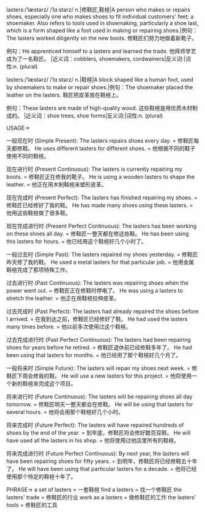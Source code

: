 lasters:/ˈlæstərz/ /ˈlɑːstərz/
n.|修鞋匠,鞋楦|A person who makes or repairs shoes, especially one who makes shoes to fit individual customers' feet; a shoemaker. Also refers to tools used in shoemaking, particularly a shoe last, which is a form shaped like a foot used in making or repairing shoes.|例句：The lasters worked diligently on the new boots. 修鞋匠们努力地做着新靴子。

例句：He apprenticed himself to a lasters and learned the trade. 他拜师学艺成为了一名鞋匠。
|近义词：cobblers, shoemakers, cordwainers|反义词:|词性:n. (plural)

lasters:/ˈlæstərz/ /ˈlɑːstərz/
n.|鞋楦|A block shaped like a human foot, used by shoemakers to make or repair shoes.|例句：The shoemaker placed the leather on the lasters. 鞋匠把皮革放在鞋楦上。

例句：These lasters are made of high-quality wood. 这些鞋楦是用优质木材制成的。
|近义词：shoe trees, shoe forms|反义词:|词性:n. (plural)

USAGE->

一般现在时 (Simple Present):
The lasters repairs shoes every day. = 修鞋匠每天都修鞋。
He uses different lasters for different shoes. = 他根据不同的鞋子使用不同的鞋楦。

现在进行时 (Present Continuous):
The lasters is currently repairing my boots. = 修鞋匠正在修我的靴子。
He is using a wooden lasters to shape the leather. = 他正在用木制鞋楦来塑形皮革。

现在完成时 (Present Perfect):
The lasters has finished repairing my shoes. = 修鞋匠已经修好了我的鞋。
He has made many shoes using these lasters. = 他用这些鞋楦做了很多鞋。

现在完成进行时 (Present Perfect Continuous):
The lasters has been working on these shoes all day. = 修鞋匠一整天都在修这些鞋。
He has been using this lasters for hours. = 他已经用这个鞋楦好几个小时了。

一般过去时 (Simple Past):
The lasters repaired my shoes yesterday. = 修鞋匠昨天修了我的鞋。
He used a metal lasters for that particular job. = 他用金属鞋楦完成了那项特殊工作。

过去进行时 (Past Continuous):
The lasters was repairing shoes when the power went out. = 修鞋匠正在修鞋时停电了。
He was using a lasters to stretch the leather. = 他正在用鞋楦拉伸皮革。

过去完成时 (Past Perfect):
The lasters had already repaired the shoes before I arrived. = 在我到达之前，修鞋匠已经修好了鞋。
He had used the lasters many times before. = 他以前多次使用过这个鞋楦。

过去完成进行时 (Past Perfect Continuous):
The lasters had been repairing shoes for years before he retired. = 修鞋匠退休前已经修鞋多年了。
He had been using that lasters for months. = 他已经用了那个鞋楦好几个月了。

一般将来时 (Simple Future):
The lasters will repair my shoes next week. = 修鞋匠下周会修我的鞋。
He will use a new lasters for this project. = 他将使用一个新的鞋楦来完成这个项目。

将来进行时 (Future Continuous):
The lasters will be repairing shoes all day tomorrow. = 修鞋匠明天一整天都会在修鞋。
He will be using that lasters for several hours. = 他将会用那个鞋楦好几个小时。

将来完成时 (Future Perfect):
The lasters will have repaired hundreds of shoes by the end of the year. = 到年底，修鞋匠将会修好数百双鞋。
He will have used all the lasters in his shop. = 他将使用过他店里所有的鞋楦。

将来完成进行时 (Future Perfect Continuous):
By next year, the lasters will have been repairing shoes for fifty years. = 到明年，修鞋匠将已经修鞋五十年了。
He will have been using that particular lasters for a decade. = 他将已经使用那个特定的鞋楦十年了。


PHRASE->
a set of lasters = 一套鞋楦
find a lasters = 找一个修鞋匠
the lasters' trade = 修鞋匠的行业
work as a lasters = 做修鞋匠的工作
the lasters' tools = 修鞋匠的工具
